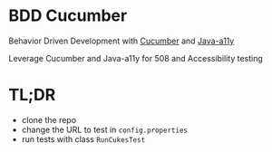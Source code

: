 # BDD Cucumber
Behavior Driven Development with [Cucumber](www.cucumber.io) and [Java-a11y](https://github.com/sridharbandi/Java-a11y)

Leverage Cucumber and Java-a11y for 508 and Accessibility testing

# TL;DR
* clone the repo
* change the URL to test in `config.properties`
* run tests with class `RunCukesTest`
